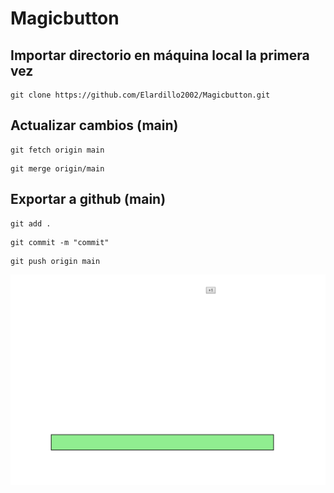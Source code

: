 # Magicbutton

## Importar directorio en máquina local la primera vez

```git
git clone https://github.com/Elardillo2002/Magicbutton.git
```

## Actualizar cambios (main)

```git
git fetch origin main
```

```git
git merge origin/main
```

## Exportar a github (main)

```git
git add .
```

```git
git commit -m "commit"
```

```git
git push origin main
```

![Alt text](image.png)
